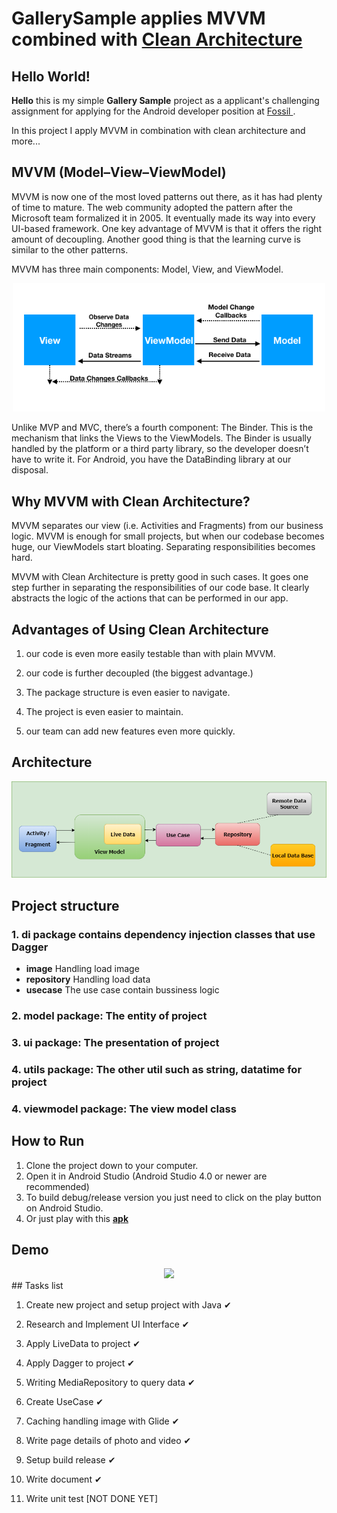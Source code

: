 # GallerySample applies MVVM combined with [Clean Architecture](https://blog.cleancoder.com/uncle-bob/2012/08/13/the-clean-architecture.html)
## Hello World!
**Hello** this is my simple **Gallery Sample** project as a applicant's challenging assignment for applying for the Android developer position at [
Fossil 
](https://fossil.com.vn/).


In this project I apply MVVM in combination with clean architecture and more...
## MVVM (Model–View–ViewModel)
MVVM is now one of the most loved patterns out there, as it has had plenty of time to mature. The web community adopted the pattern after the Microsoft team formalized it in 2005. It eventually made its way into every UI-based framework.
One key advantage of MVVM is that it offers the right amount of decoupling. Another good thing is that the learning curve is similar to the other patterns.

MVVM has three main components: Model, View, and ViewModel.
<div align="center">
    <img src="https://raw.githubusercontent.com/thachnn2/gallery_sample/main/docs/mvvm_diagram.png" width="500" alt="mvvm diagram" />
</div>

Unlike MVP and MVC, there’s a fourth component: The Binder. This is the mechanism that links the Views to the ViewModels.
The Binder is usually handled by the platform or a third party library, so the developer doesn’t have to write it. For Android, you have the DataBinding library at our disposal.

## Why MVVM with Clean Architecture?
MVVM separates our view (i.e. Activities and Fragments) from our business logic. MVVM is enough for small projects, but when our codebase becomes huge, our ViewModels start bloating. Separating responsibilities becomes hard.

MVVM with Clean Architecture is pretty good in such cases. It goes one step further in separating the responsibilities of our code base. It clearly abstracts the logic of the actions that can be performed in our app.

## Advantages of Using Clean Architecture

1. our code is even more easily testable than with plain MVVM. 
   
2. our code is further decoupled (the biggest advantage.)
   
3. The package structure is even easier to navigate.
   
4. The project is even easier to maintain.
   
5. our team can add new features even more quickly.

## Architecture
<div align="center">
<img src="https://raw.githubusercontent.com/thachnn2/gallery_sample/main/docs/project_structure.png" width="600" alt="project structure" />
</div>

## Project structure
### 1. di package contains dependency injection classes that use Dagger
- **image** Handling load image 
- **repository** Handling load data
- **usecase** The use case contain bussiness logic
### 2. model package: The entity of project
### 3. ui package: The presentation of project
### 4. utils package: The other util such as string, datatime for project
### 4. viewmodel package: The view model class

## How to Run
1. Clone the project down to your computer.
2. Open it in Android Studio (Android Studio 4.0 or newer are recommended)
3. To build debug/release version you just need to click on the play button on Android Studio.
5. Or just play with this [**apk**](https://github.com/thachnn2/gallery_sample/blob/main/docs/app-release.apk)

## Demo
<div align="center">
    <img src="https://raw.githubusercontent.com/thachnn2/gallery_sample/main/docs/demo.gif" width=30% />
</div>
## Tasks list

1. Create new project and setup project with Java ✔

2. Research and Implement UI Interface ✔

3. Apply LiveData to project ✔

4. Apply Dagger to project ✔

5. Writing MediaRepository to query data ✔

6. Create UseCase ✔

7. Caching handling image with Glide  ✔

8. Write page details of photo and video ✔

9. Setup build release  ✔

10. Write document  ✔

11. Write unit test [NOT DONE YET]
